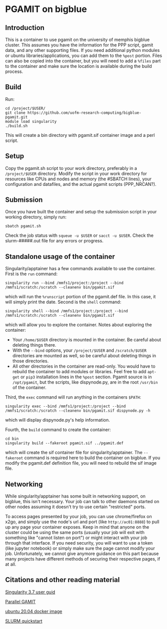 # PGAMIT on bigblue
## Introduction
This is a container to use pgamit on the university of memphis bigblue cluster. This assumes you have the information for the PPP script, gamit data, and any other supporting files. If you need additional python modules or ubuntu libraries/applications, you can add them to the `%post` portion. Files can also be copied into the container, but you will need to add a `%files` part to the container and make sure the location is available during the build process. 

## Build
Run:
```
cd /project/$USER/
git clone https://github.com/uofm-research-computing/bigblue-pgamit.git
module load singularity
./build.sh
```
This will create a bin directory with pgamit.sif container image and a perl script. 

## Setup
Copy the pgamit.sh script to your work directory, preferably in a `/project/$USER` directory. Modify the script in your work directory for resources like CPUs and nodes and memory (the #SBATCH lines), your configuration and datafiles, and the actual pgamit scripts (PPP_NRCAN?).

## Submission
Once you have built the container and setup the submission script in your working directory, simply run:
```
sbatch pgamit.sh
```
Check the job status with `squeue -u $USER` or `sacct -u $USER`. Check the slurm-#####.out file for any errors or progress.

## Standalone usage of the container
Singularity/apptainer has a few commands available to use the container. First is the `run` command:
```
singularity run --bind /mmfs1/project:/project --bind /mmfs1/scratch:/scratch --cleanenv bin/pgamit.sif
```
which will run the `%runscript` portion of the pgamit.def file. In this case, it will simply print the date.
Second is the `shell` command:
```
singularity shell --bind /mmfs1/project:/project --bind /mmfs1/scratch:/scratch --cleanenv bin/pgamit.sif
```
which will allow you to explore the container.
Notes about exploring the container:
- Your `/home/$USER` directory is mounted in the container. Be careful about deleting things there.
- With the `--bind` options, your `/project/$USER` and `/scratch/$USER` directories are mounted as well, so be careful about deleting things in those directories.
- All other directories in the container are read-only. You would have to rebuild the container to add modules or libraries. Feel free to add `apt-get` or `pip3` installation lines in the `%post` section. Pgamit source is in `/opt/pgamit`, but the scripts, like dispynode.py, are in the root `/usr/bin` of the container.

Third, the `exec` command will run anything in the containers `$PATH`:
```
singularity exec --bind /mmfs1/project:/project --bind /mmfs1/scratch:/scratch --cleanenv bin/pgamit.sif dispynode.py -h 
```
which will display dispynode.py's help information.

Fourth, the `build` command to create the container:
```
cd bin
singularity build --fakeroot pgamit.sif ../pgamit.def
```
which will create the sif container file for singularity/apptainer. The `--fakeroot` command is required here to build the container on bigblue. If you modify the pgamit.def definition file, you will need to rebuild the sif image file.

## Networking
While singularity/apptainer has some built in networking support, on bigblue, this isn't necessary. Your job can talk to other daemons started on other nodes assuming it doesn't try to use certain "restricted" ports. 

To access pages presented by your job, you can use chrome/firefox on x2go, and simply use the node's url and port (like `http://ac01:8888`) to pull up any page your container exposes. Keep in mind that anyone on the cluster could be using the same ports (usually your job will exit with something like "cannot listen on port") or might interact with your job through that interface. If you need security, you will want to use a token (like jupyter notebook) or simply make sure the page cannot modify your job. Unfortunately, we cannot give anymore guidance on this part because many projects have different methods of securing their respective pages, if at all.

## Citations and other reading material
[Singularity 3.7 user guid](https://docs.sylabs.io/guides/3.7/user-guide/)

[Parallel GAMIT](https://github.com/demiangomez/Parallel.GAMIT)

[ubuntu 20.04 docker image](https://hub.docker.com/_/ubuntu?tab=description&page=1&name=20.04)

[SLURM quickstart](https://slurm.schedmd.com/quickstart.html)
